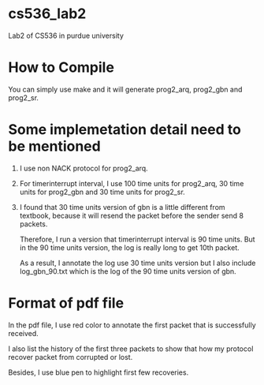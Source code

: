 # cs536_lab2

Lab2 of CS536 in purdue university

# How to Compile 

You can simply use make and it will generate prog2_arq, prog2_gbn and prog2_sr.

# Some implemetation detail need to be mentioned

1. I use non NACK protocol for prog2_arq. 

2. For timerinterrupt interval, I use 100 time units for prog2_arq, 30 time units for prog2_gbn and 30 time units for prog2_sr.

3. I found that 30 time units version of gbn is a little different from textbook, because it will resend the packet before the sender send 8 packets.
   
   Therefore, I run a version that timerinterrupt interval is 90 time units. But in the 90 time units version, the log is really long to get 10th packet.
   
   As a result, I annotate the log use 30 time units version but I also include log_gbn_90.txt which is the log of the 90 time units version of gbn.  

 
# Format of pdf file

In the pdf file, I use red color to annotate the first packet that is successfully received.

I also list the history of the first three packets to show that how my protocol recover packet from corrupted or lost.

Besides, I use blue pen to highlight first few recoveries. 